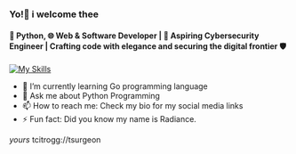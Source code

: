 ### Yo!👋 i welcome thee
#### 🐍 Python, 🌐 Web & Software Developer | 🚀 Aspiring Cybersecurity Engineer | Crafting code with elegance and securing the digital frontier 🛡️

[![My Skills](https://skillicons.dev/icons?i=python,golang,svelte,next,tailwind,html,css,js,ts,github&theme=light)](https://bnierimi.vercel.app)

- 🌱 I’m currently learning Go programming language
- 💬 Ask me about Python Programming
- 📫 How to reach me: Check my bio for my social media links
- ⚡ Fun fact: Did you know my name is Radiance.

<!-- ![bnierimi's Stats](https://github-readme-stats.vercel.app/api?username=bnierimi&theme=tokyonight&show_icons=true&hide_border=true&count_private=true) -->

_yours_ tcitrogg://tsurgeon
<!--
**bnierimi/bnierimi** is a ✨ _special_ ✨ repository because its `README.md` (this file) appears on your GitHub profile.

Here are some ideas to get you started:

- 🔭 I’m currently working on ...
- 🌱 I’m currently learning ...
- 👯 I’m looking to collaborate on ...
- 🤔 I’m looking for help with ...
- 💬 Ask me about ...
- 📫 How to reach me: ...
- 😄 Pronouns: ...
- ⚡ Fun fact: ...
-->
